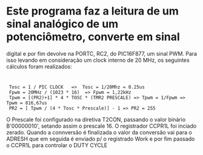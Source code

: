 # Este programa faz a leitura de um sinal analógico de um potenciômetro, converte em sinal
  digital e por fim devolve na PORTC, RC2, do PIC16F877, um sinal PWM.
  Para isso levando em consideração um clock interno de 20 MHz, os seguintes cálculos foram realizados:
#
     Tosc = 1 / PIC CLOCK   =>  Tosc = 1/20Mhz = 0.25us                                    
     Fpwm = 20MHz / (1023 * 16)  => Fpwm = 1,22kHz                                         
     Tpwm = [(PR2)+1] * 4 * TOSC * (TMR2 PRESCALE) => Tpwm = 1/Fpwm => Tpwm = 816,67us     
     PR2 = [ Tpwm / (4 * Tosc * Prescale)] - 1 => PR2 = 255                         
 
  O Prescale foi configurado na diretiva T2CON, passando o valor binário B'00000010', setando assim 
  o prescale 16. O registrador CCPR1L foi inciado zerado. Quando a connversão é finalizada o valor
  da conversão vai para o ADRESH que em seguida é enviado p/ o registrado Work e por fim passado 
  o CCPR1L para controlar o DUTY CYCLE
